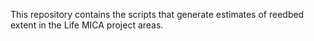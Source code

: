 This repository contains the scripts that generate estimates of reedbed extent in the Life MICA project areas. 
